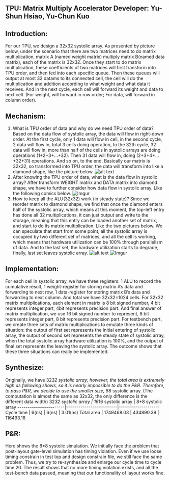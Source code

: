 

TPU: Matrix Multiply Accelerator
Developer: Yu-Shun Hsiao, Yu-Chun Kuo
-------------------------------------------------------------------------------------------------------

## Introduction: 
For our TPU, we design a 32x32 systolic array. As presented by picture below, under the scenario that there are two matrices need to do matrix multiplication, matrix A (named weight matrix) multiply matrix B(named data matrix), each of the matrix is 32x32. Once they start to do matrix multiplication, these coefficients of two matrices will first transform into TPU order, and then fed into each specific queue. Then these queues will output at most 32 datams to its connected cell, the cell will do the multiplication and addition according to what weight and what data it receives. And in the next cycle, each cell will forward its weight and data to next cell. (For weight, will forward in row order; For data, will forward in column order). 

## Mechanism:
1. What is TPU order of data and why do we need TPU order of data?
Based on the data flow of systolic array, the data will flow in right-down order. At the first cycle, only 1 data will flow in cell, in the second cycle, 2 data will flow in, total 3 cells doing operation, to the 32th cycle, 32 data will flow in, more than half of the cells in systolic arrays are doing operations (1+2+3+…+32). Then 31 data will flow in, doing (2+3+4+…+32+31) operations. And so on, to the end. Basically our matrix is 32x32, so transformed into TPU order, the data will transform into like a diamond shape, like the picture below.
![alt text](https://i.imgur.com/aW8mmk6.png)
2. After knowing the TPU order of data, what is the data flow in systolic array?
After transform WEIGHT matrix and DATA matrix into diamond shape, we have to further consider how data flow in systolic array. Like the following comics below.
![Imgur](https://i.imgur.com/bxXnb1k.png)
3. How to keep all the ALU(32x32) work (in steady state)?
Since we reorder matrix to diamond shape, we find that once the diamond enters half of the systolic array, which means at this moment, the top-left entry has done all 32 multiplications, it can just output and write to the storage, meaning that this entry can be loaded another set of matrix, and start to do its matrix multiplication. Like the two pictures below. We can speculate that start from some point, all the systolic array is occupied by two different set of matrices, and all the cell is working, which means that hardware utilization can be 100% through parallelism of data. And to the last set, the hardware utilization starts to degrade, finally, last set leaves systolic array.
![alt text](https://i.imgur.com/jmyR3Zp.png)
![Imgur](https://i.imgur.com/fDv4Hs4.png)
## Implementation:
For each cell in systolic array, we have three registers: 1 ALU to record the cumulative result, 1 weight-register for storing matrix A’s data and forwarding to next row, 1 data-register for storing matrix B’s data and forwarding to next column. And total we have 32x32=1024 cells. For 32x32 matrix multiplications, each element in matrix is 8 bit signed number, 4 bit represents integer part, 4bit represents precision part. And final answer of matrix multiplication, we use 16 bit signed number to represent, 8 bit represents integer part, 8 bit represents precision part. For testbench part, we create three sets of matrix multiplications to emulate three kinds of situation: the output of first set represents the initial entering of systolic array, the output of second set represents the steady state of systolic array, when the total systolic array hardware utilization is 100%, and the output of final set represents the leaving the systolic array. The outcome shows that these three situations can really be implemented.

## Synthesize:
Originally, we have 32*32 systolic array; however, the total area is extremely high as following shows, so it is nearly impossible to do the P&R. Therefore, to pass P&R, we decide to use the smaller size, 8*8 systolic array.
(The computation is almost the same as 32x32, the only difference is the different data width)
32*32 systolic array |   16*16 systolic array |   8*8 systolic array
-----------------------|-------------------------|--------------------
Cycle time  |  6(ns)  |  6(ns) |   3.01(ns)
Total area  |  1749468.03 |   434890.39 |   116493.18

## P&R:
Here shows the 8*8 systolic simulation. We initially face the problem that post-layout gate-level simulation has timing violation. Even if we use loose timing constrain in test top and design constrain file, we still face the same problem. Thus, we try to re-synthesize and enlarge our cycle time to cycle time 20. The result shows that no more timing violation exists, and all the test-bench data passed, meaning that our functionality of layout works fine.



